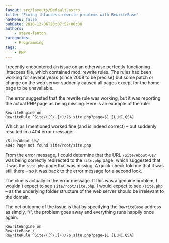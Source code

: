 ```yaml
---
layout: src/layouts/Default.astro
title: 'Fixing .htaccess rewrite problems with RewriteBase'
navMenu: false
pubDate: 2010-12-06T20:07:52+00:00
authors:
    - steve-fenton
categories:
    - Programming
tags:
    - PHP
---
```


I recently encountered an issue on an otherwise perfectly functioning .htaccess file, which contained mod\_rewrite rules. The rules had been working for several years (since 2008 to be precise) but some patch or change on the web server suddenly caused all pages except for the home page to be unavailable.

The error suggested that the rewrite rule was working, but it was reporting the actual PHP page as being missing. Here is an example of the rule:

```apache_conf
RewriteEngine on
RewriteRule ^Site/([^/.]+)/?$ site.php?page=$1 [L,NC,QSA]
```

Which as I mentioned worked fine (and is indeed correct) – but suddenly resulted in a 404 error message:

```
/Site/About-Us/  
404: Page not found site/root/site.php
```

From the error message, I could determine that the URL `/Site/About-Us/` was being correctly redirected to the `site.php` page, which suggested that it was the `site.php` page that was missing. A quick check told me that it was still there – so it was back to the error message for a second look.

The clue is actually in the error message. If this was a genuine problem, I wouldn’t expect to see `site/root/site.php`. I would expect to see `/site.php` – as the underlying folder structure of the web server should be irrelevant to the domain.

The net outcome of the issue is that by specifying the `RewriteBase` address as simply, “/”, the problem goes away and everything runs happily once again.

```apache_conf
RewriteEngine on
RewriteBase /
RewriteRule ^Site/([^/.]+)/?$ site.php?page=$1 [L,NC,QSA]
```